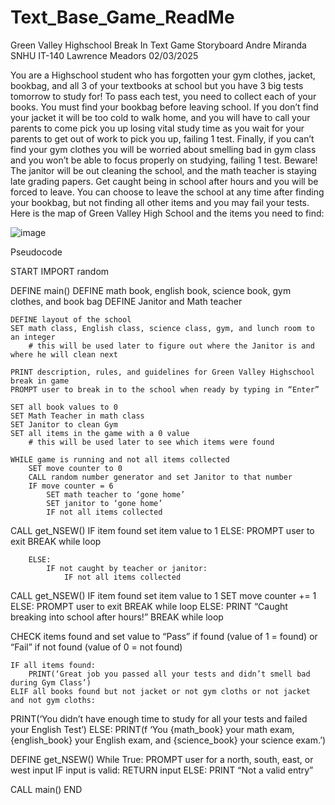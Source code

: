# Text_Base_Game_ReadMe

Green Valley Highschool Break In Text Game Storyboard
Andre Miranda
SNHU
IT-140
Lawrence Meadors
02/03/2025

You are a Highschool student who has forgotten your gym clothes, jacket, bookbag, and all 3 of your textbooks at school but you have 3 big tests tomorrow to study for! To pass each test, you need to collect each of your books. You must find your bookbag before leaving school. If you don’t find your jacket it will be too cold to walk home, and you will have to call your parents to come pick you up losing vital study time as you wait for your parents to get out of work to pick you up, failing 1 test. Finally, if you can’t find your gym clothes you will be worried about smelling bad in gym class and you won’t be able to focus properly on studying, failing 1 test. Beware! The janitor will be out cleaning the school, and the math teacher is staying late grading papers. Get caught being in school after hours and you will be forced to leave. You can choose to leave the school at any time after finding your bookbag, but not finding all other items and you may fail your tests.
Here is the map of Green Valley High School and the items you need to find: 



![image](https://github.com/user-attachments/assets/72193033-7360-4176-b930-51a04b616210)



Pseudocode

START
IMPORT random

DEFINE main()
	DEFINE math book, english book, science book, gym clothes, and book bag
	DEFINE Janitor and Math teacher

	DEFINE layout of the school
	SET math class, English class, science class, gym, and lunch room to an integer
		# this will be used later to figure out where the Janitor is and where he will clean next

	PRINT description, rules, and guidelines for Green Valley Highschool break in game
	PROMPT user to break in to the school when ready by typing in “Enter”
	
	SET all book values to 0
	SET Math Teacher in math class
	SET Janitor to clean Gym
	SET all items in the game with a 0 value
		# this will be used later to see which items were found

	WHILE game is running and not all items collected
		SET move counter to 0
		CALL random number generator and set Janitor to that number
		IF move counter = 6
			SET math teacher to ‘gone home’
			SET janitor to ‘gone home’
			IF not all items collected
CALL get_NSEW()
IF item found set item value to 1
			ELSE:
				PROMPT user to exit
				BREAK while loop

		ELSE:
			IF not caught by teacher or janitor:
				IF not all items collected
CALL get_NSEW()
IF item found set item value to 1
SET move counter += 1
				ELSE:
					PROMPT user to exit
BREAK while loop
			ELSE:
				PRINT “Caught breaking into school after hours!”
				BREAK while loop

CHECK items found and set value to “Pass” if found (value of 1 = found) or “Fail” if not found (value of 0 = not found)

	IF all items found:
		PRINT(‘Great job you passed all your tests and didn’t smell bad during Gym Class’)
	ELIF all books found but not jacket or not gym cloths or not jacket and not gym cloths:
PRINT(‘You didn’t have enough time to study for all your tests and failed your English Test’)
	ELSE:
PRINT(f ‘You {math_book} your math exam, {english_book} your English exam, and {science_book} your science exam.’)
		


DEFINE get_NSEW()
	While True:
		PROMPT user for a north, south, east, or west input
		IF input is valid:
			RETURN input
		ELSE:
			PRINT “Not a valid entry”


CALL main()
END
